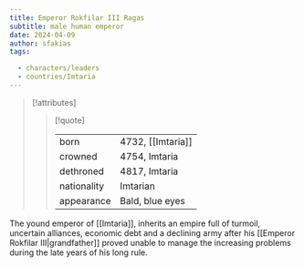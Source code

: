 ```yaml
---
title: Emperor Rokfilar III Ragas
subtitle: male human emperor
date: 2024-04-09
author: sfakias
tags:

  - characters/leaders
  - countries/Imtaria
---
```

> [!attributes]
> 
> > [!quote]
> >
> > | | |
> > | --- | --- |
> > | born | 4732, [[Imtaria]] |
> > | crowned | 4754, Imtaria |
> > | dethroned | 4817, Imtaria |
> > | nationality | Imtarian |
> > | appearance | Bald, blue eyes |

The yound emperor of [[Imtaria]], inherits an empire full of turmoil, uncertain alliances, economic debt and a declining army after his [[Emperor Rokfilar III|grandfather]] proved unable to manage the increasing problems during the late years of his long rule.